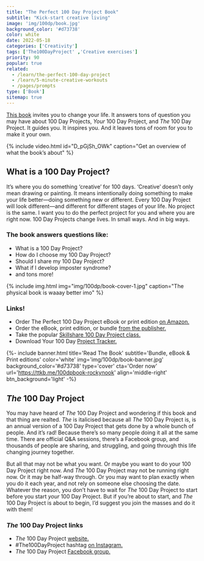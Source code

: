 ```yaml
---
title: "The Perfect 100 Day Project Book"
subtitle: "Kick-start creative living"
image: 'img/100dp/book.jpg'
background_color: '#d73738'
color: white
date: 2022-05-18
categories: ['Creativity']
tags: ['The100DayProject' ,'Creative exercises']
priority: 90
popular: true
related:
  - /learn/the-perfect-100-day-project
  - /learn/5-minute-creative-workouts
  - /pages/prompts
type: ['Book']
sitemap: true
---
```


[This book](https://ttkb.me/100dpbook-rockynook) invites you to change your life. It answers tons of question you may have about 100 Day Projects, *Your* 100 Day Project, and *The* 100 Day Project. It guides you. It inspires you. And it leaves tons of room for you to make it your own.

{% include video.html id="D_pGjSh_OWk" caption="Get an overview of what the book’s about" %}

## What is a 100 Day Project?
It’s where you do something ‘creative’ for 100 days. ‘Creative’ doesn’t only mean drawing or painting. It means intentionally doing something to make your life better—doing something new or different. Every 100 Day Project will look different—and different for different stages of your life. No project is the same. I want you to do the perfect project for you and where you are right now. 100 Day Projects change lives. In small ways. And in big ways.

### The book answers questions like:
- What is a 100 Day Project?
- How do I choose my 100 Day Project?
- Should I share my 100 Day Project?
- What if I develop imposter syndrome?
- and tons more!

{% include img.html img="img/100dp/book-cover-1.jpg" caption="The physical book is waaay better imo" %}

### Links!
- Order The Perfect 100 Day Project eBook or print edition [on Amazon.](https://ttkb.me/100dpbook-amazon)
- Order the eBook, print edition, or bundle [from the publisher.](https://ttkb.me/100dpbook-rockynook)
- Take the popular [Skillshare 100 Day Project class.](https://ttkb.me/perfect-100-day-proj)
- Download Your 100 Day [Project Tracker.](/downloads/your-100dp-tracker.pdf)

{%- include banner.html title='Read The Book' subtitle='Bundle, eBook &amp; <br> Print editions' color='white' img='img/100dp/book-banner.jpg' background_color='#d73738' type='cover' cta='Order now' url='https://ttkb.me/100dpbook-rockynook' align='middle-right' btn_background='light' -%}

## *The* 100 Day Project
You may have heard of *The* 100 Day Project and wondering if this book and that thing are realted. *The* is italicised because all *The* 100 Day Project is, is an annual version of a 100 Day Project that gets done by a whole bunch of people. And it’s rad! Because there’s so many people doing it all at the same time. There are official Q&A sessions, there’s a Facebook group, and thousands of people are sharing, and struggling, and going through this life changing journey together.

But all that may not be what you want. Or maybe you want to do your 100 Day Project right now. And *The* 100 Day Project may not be running right now. Or it may be half-way through. Or you may want to plan exactly when you do it each year, and not rely on someone else choosing the date. Whatever the reason, you don’t have to wait for *The* 100 Day Project to start before you start *your* 100 Day Project. But if you’re about to start, and *The* 100 Day Project is about to begin, I’d suggest you join the masses and do it with them!

### *The* 100 Day Project links
- *The* 100 Day Project [website.](https://www.the100dayproject.org/)
- #The100DayProject hashtag [on Instagram.](https://www.instagram.com/explore/tags/the100dayproject/)
- *The* 100 Day Project [Facebook group.](https://www.facebook.com/groups/the100dayprojectgroup)